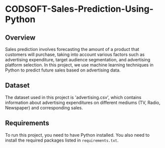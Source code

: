 # CODSOFT-Sales-Prediction-Using-Python

## Overview
Sales prediction involves forecasting the amount of a product that customers will purchase, taking into account various factors such as advertising expenditure, target audience segmentation, and advertising platform selection. In this project, we use machine learning techniques in Python to predict future sales based on advertising data.

## Dataset
The dataset used in this project is 'advertising.csv', which contains information about advertising expenditures on different mediums (TV, Radio, Newspaper) and corresponding sales.

## Requirements

To run this project, you need to have Python installed. You also need to install the required packages listed in `requirements.txt`.
